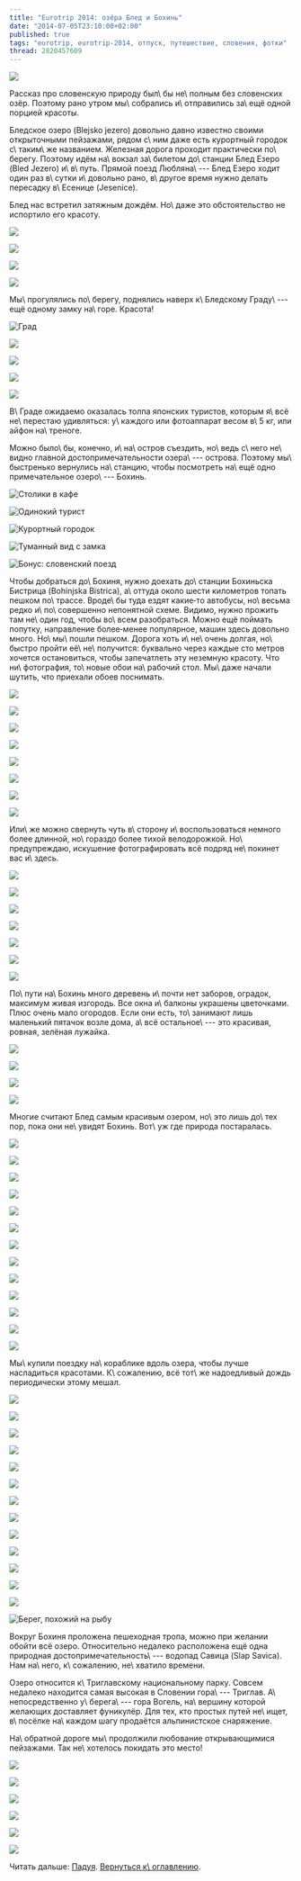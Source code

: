 ```yaml
---
title: "Eurotrip 2014: озёра Блед и Бохинь"
date: "2014-07-05T23:10:00+02:00"
published: true
tags: "eurotrip, eurotrip-2014, отпуск, путешествие, словения, фотки"
thread: 2820457609
---
```


![](/images/travel/2014-06-eurotrip/bohinj-cover.jpg)

Рассказ про словенскую природу был\ бы не\ полным без словенских озёр. Поэтому рано утром мы\ собрались и\ отправились 
за\ ещё одной порцией красоты. 

<!--more Осторожно, очень много фоток.-->

Бледское озеро (Blejsko jezero) довольно давно известно своими открыточными пейзажами, рядом с\ ним даже есть курортный 
городок с\ таким\ же названием. Железная дорога проходит практически по\ берегу. Поэтому идём на\ вокзал за\ билетом 
до\ станции Блед Езеро (Bled Jezero) и\ в\ путь. Прямой поезд Любляна\ --- Блед Езеро ходит один раз в\ сутки 
и\ довольно рано, в\ другое время нужно делать пересадку в\ Есенице (Jesenice).

Блед нас встретил затяжным дождём. Но\ даже это обстоятельство не испортило его красоту.

![](/images/travel/2014-06-eurotrip/bled-start-1.jpg)

![](/images/travel/2014-06-eurotrip/bled-start-2.jpg)

![](/images/travel/2014-06-eurotrip/bled-start-3.jpg)

![](/images/travel/2014-06-eurotrip/bled-start-4.jpg)

Мы\ прогулялись по\ берегу, поднялись наверх к\ Бледскому Граду\ --- ещё одному замку на\ горе. Красота! 

![Град](/images/travel/2014-06-eurotrip/bled-castle.jpg "Град")

![](/images/travel/2014-06-eurotrip/bled-top-view-1.jpg)

![](/images/travel/2014-06-eurotrip/bled-top-view-2.jpg)

![](/images/travel/2014-06-eurotrip/bled-top-view-3.jpg)

![](/images/travel/2014-06-eurotrip/bled-top-view-4.jpg)

В\ Граде ожидаемо оказалась толпа японских туристов, которым я\ всё не\ перестаю удивляться: у\ каждого или фотоаппарат 
весом в\ 5 кг, или айфон на\ треноге.

Можно было\ бы, конечно, и\ на\ остров съездить, но\ ведь с\ него не\ видно главной достопримечательности озера\ --- 
острова. Поэтому мы\ быстренько вернулись на\ станцию, чтобы посмотреть на\ ещё одно примечательное озеро\ --- 
Бохинь.

![Столики в кафе](/images/travel/2014-06-eurotrip/bled-tables.jpg "Столики в кафе")

![Одинокий турист](/images/travel/2014-06-eurotrip/bled-tourist.jpg "Одинокий турист")

![Курортный городок](/images/travel/2014-06-eurotrip/bled-town.jpg "Курортный городок")

![Туманный вид с замка](/images/travel/2014-06-eurotrip/bled-castle-view.jpg "Туманный вид с замка")

![Бонус: словенский поезд](/images/travel/2014-06-eurotrip/bled-train.jpg "Бонус: словенский поезд")

Чтобы добраться до\ Бохиня, нужно доехать до\ станции Бохиньска Бистрица (Bohinjska Bistrica), а\ оттуда около шести 
километров топать пешком по\ трассе. Вроде\ бы туда ездят какие&#8209;то автобусы, но\ весьма редко и\ по\ совершенно 
непонятной схеме. Видимо, нужно прожить там не\ один год, чтобы во\ всем разобраться. Можно ещё поймать попутку, 
направление более&#8209;менее популярное, машин здесь довольно много. Но\ мы\ пошли пешком. Дорога хоть и\ не\ очень 
долгая, но\ быстро пройти её\ не\ получится: буквально через каждые сто метров хочется остановиться, чтобы запечатлеть 
эту неземную красоту. Что ни\ фотография, то\ новые обои на\ рабочий стол. Мы\ даже начали шутить, что приехали обоев 
поснимать.

![](/images/travel/2014-06-eurotrip/bohinj-road-to-1.jpg)

![](/images/travel/2014-06-eurotrip/bohinj-road-to-2.jpg)

![](/images/travel/2014-06-eurotrip/bohinj-road-to-3.jpg)

![](/images/travel/2014-06-eurotrip/bohinj-road-to-4.jpg)

![](/images/travel/2014-06-eurotrip/bohinj-road-to-5.jpg)

![](/images/travel/2014-06-eurotrip/bohinj-road-to-6.jpg)

![](/images/travel/2014-06-eurotrip/bohinj-road-to-7.jpg)

![](/images/travel/2014-06-eurotrip/bohinj-road-to-8.jpg)

Или\ же можно свернуть чуть в\ сторону и\ воспользоваться немного более длинной, но\ гораздо более тихой велодорожкой. 
Но\ предупреждаю, искушение фотографировать всё подряд не\ покинет вас и\ здесь.

![](/images/travel/2014-06-eurotrip/bohinj-road-to-9.jpg)

![](/images/travel/2014-06-eurotrip/bohinj-road-to-10.jpg)

![](/images/travel/2014-06-eurotrip/bohinj-road-to-11.jpg)

![](/images/travel/2014-06-eurotrip/bohinj-road-to-12.jpg)

![](/images/travel/2014-06-eurotrip/bohinj-road-to-13.jpg)

![](/images/travel/2014-06-eurotrip/bohinj-road-to-14.jpg)

![](/images/travel/2014-06-eurotrip/bohinj-road-to-15.jpg)

По\ пути на\ Бохинь много деревень и\ почти нет заборов, оградок, максимум живая изгородь. Все окна и\ балконы украшены 
цветочками. Плюс очень мало огородов. Если они есть, то\ занимают лишь маленький пятачок возле дома, а\ всё 
остальное\ --- это красивая, ровная, зелёная лужайка.

![](/images/travel/2014-06-eurotrip/bohinj-houses-1.jpg)

![](/images/travel/2014-06-eurotrip/bohinj-houses-2.jpg)

![](/images/travel/2014-06-eurotrip/bohinj-houses-3.jpg)

![](/images/travel/2014-06-eurotrip/bohinj-houses-4.jpg)

Многие считают Блед самым красивым озером, но\ это лишь до\ тех пор, пока они не\ увидят Бохинь. Вот\ уж где природа 
постаралась.

![](/images/travel/2014-06-eurotrip/bohinj-lake-1.jpg)

![](/images/travel/2014-06-eurotrip/bohinj-lake-2.jpg)

![](/images/travel/2014-06-eurotrip/bohinj-lake-3.jpg)

![](/images/travel/2014-06-eurotrip/bohinj-lake-4.jpg)

![](/images/travel/2014-06-eurotrip/bohinj-lake-5.jpg)

![](/images/travel/2014-06-eurotrip/bohinj-lake-6.jpg)

![](/images/travel/2014-06-eurotrip/bohinj-lake-7.jpg)

![](/images/travel/2014-06-eurotrip/bohinj-lake-8.jpg)

![](/images/travel/2014-06-eurotrip/bohinj-lake-9.jpg)

![](/images/travel/2014-06-eurotrip/bohinj-lake-10.jpg)

![](/images/travel/2014-06-eurotrip/bohinj-lake-11.jpg)

![](/images/travel/2014-06-eurotrip/bohinj-lake-12.jpg)

![](/images/travel/2014-06-eurotrip/bohinj-lake-13.jpg)

Мы\ купили поездку на\ кораблике вдоль озера, чтобы лучше насладиться красотами. К\ сожалению, всё тот\ же надоедливый 
дождь периодически этому мешал.

![](/images/travel/2014-06-eurotrip/bohinj-boat-1.jpg)

![](/images/travel/2014-06-eurotrip/bohinj-boat-2.jpg)

![](/images/travel/2014-06-eurotrip/bohinj-boat-3.jpg)

![](/images/travel/2014-06-eurotrip/bohinj-boat-4.jpg)

![](/images/travel/2014-06-eurotrip/bohinj-boat-5.jpg)

![](/images/travel/2014-06-eurotrip/bohinj-boat-6.jpg)

![](/images/travel/2014-06-eurotrip/bohinj-boat-7.jpg)

![](/images/travel/2014-06-eurotrip/bohinj-boat-8.jpg)

![](/images/travel/2014-06-eurotrip/bohinj-boat-9.jpg)

![](/images/travel/2014-06-eurotrip/bohinj-boat-10.jpg)

![](/images/travel/2014-06-eurotrip/bohinj-boat-11.jpg)

![](/images/travel/2014-06-eurotrip/bohinj-boat-12.jpg)

![](/images/travel/2014-06-eurotrip/bohinj-boat-13.jpg)

![Берег, похожий на рыбу](/images/travel/2014-06-eurotrip/bohinj-fish-shore.jpg "Берег, похожий на рыбу")

Вокруг Бохиня проложена пешеходная тропа, можно при желании обойти всё озеро. Относительно недалеко расположена ещё одна 
природная достопримечательность\ --- водопад Савица (Slap Savica). Нам на\ него, к\ сожалению, не\ хватило времени.

Озеро относится к\ Триглавскому национальному парку. Совсем недалеко находится самая высокая в Словении гора\ --- 
Триглав. А\ непосредственно у\ берега\ --- гора Вогель, на\ вершину которой желающих доставляет фуникулёр. Для тех, кто 
простых путей не\ ищет, в\ посёлке на\ каждом шагу продаётся альпинистское снаряжение.

На\ обратной дороге мы\ продолжили любование открывающимися пейзажами. Так не\ хотелось покидать это место!

![](/images/travel/2014-06-eurotrip/bohinj-road-back-1.jpg)

![](/images/travel/2014-06-eurotrip/bohinj-road-back-2.jpg)

![](/images/travel/2014-06-eurotrip/bohinj-road-back-3.jpg)

![](/images/travel/2014-06-eurotrip/bohinj-road-back-4.jpg)

![](/images/travel/2014-06-eurotrip/bohinj-road-back-5.jpg)

![](/images/travel/2014-06-eurotrip/bohinj-road-back-6.jpg)

Читать дальше: [Падуя](/post/eurotrip-2014-padua/). [Вернуться к\ оглавлению](/post/eurotrip-2014/).
